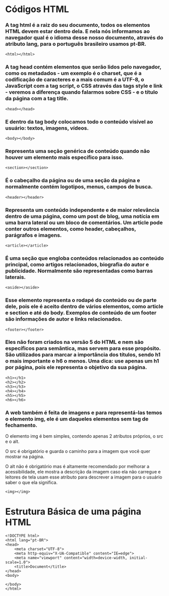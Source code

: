 # Códigos HTML

### A tag html é a raiz do seu documento, todos os elementos HTML devem estar dentro dela. E nela nós informamos ao navegador qual é o idioma desse nosso documento, através do atributo lang, para o português brasileiro usamos pt-BR.

    <html></html>

### A tag head contém elementos que serão lidos pelo navegador, como os metadados - um exemplo é o charset, que é a codificação de caracteres e a mais comum é a UTF-8, o JavaScript com a tag script, o CSS através das tags style e link - veremos a diferença quando falarmos sobre CSS - e o título da página com a tag title.

    <head></head>

### E dentro da tag body colocamos todo o conteúdo visível ao usuário: textos, imagens, vídeos.

    <body></body>

### Representa uma seção genérica de conteúdo quando não houver um elemento mais específico para isso.

    <section></section>

### É o cabeçalho da página ou de uma seção da página e normalmente contém logotipos, menus, campos de busca.

    <header></header>

### Representa um conteúdo independente e de maior relevância dentro de uma página, como um post de blog, uma notícia em uma barra lateral ou um bloco de comentários. Um article pode conter outros elementos, como header, cabeçalhos, parágrafos e imagens.

    <article></article>

### É uma seção que engloba conteúdos relacionados ao conteúdo principal, como artigos relacionados, biografia do autor e publicidade. Normalmente são representadas como barras laterais.

    <aside></aside>



### Esse elemento representa o rodapé do conteúdo ou de parte dele, pois ele é aceito dentro de vários elementos, como article e section e até do body. Exemplos de conteúdo de um footer são informações de autor e links relacionados.

    <footer></footer>



### Eles não foram criados na versão 5 do HTML e nem são específicos para semântica, mas servem para esse propósito. São utilizados para marcar a importância dos títulos, sendo h1 o mais importante e h6 o menos. Uma dica: use apenas um h1 por página, pois ele representa o objetivo da sua página.

    <h1></h1>
    <h2></h2>
    <h3></h3>
    <h4></h4>
    <h5></h5>
    <h6></h6>

### A web também é feita de imagens e para representá-las temos o elemento img, ele é um daqueles elementos sem tag de fechamento.

O elemento img é bem simples, contendo apenas 2 atributos próprios, o src e o alt.

O src é obrigatório e guarda o caminho para a imagem que você quer mostrar na página.

O alt não é obrigatório mas é altamente recomendado por melhorar a acessibilidade, ele mostra a descrição da imagem caso ela não carregue e leitores de tela usam esse atributo para descrever a imagem para o usuário saber o que ela significa.

    <img></img>


# Estrutura Básica de uma página HTML

    <!DOCTYPE html>
    <html lang="pt-BR">
    <head>
        <meta charset="UTF-8">
        <meta http-equiv="X-UA-Compatible" content="IE=edge">
        <meta name="viewport" content="width=device-width, initial-scale=1.0">
        <title>Document</title>
    </head>
    <body>
        
    </body>
    </html>